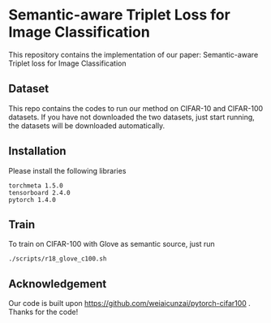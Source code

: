 # Semantic-aware Triplet Loss for Image Classification
This repository contains the implementation of our paper: Semantic-aware Triplet loss for Image Classification

## Dataset
This repo contains the codes to run our method on CIFAR-10 and CIFAR-100 datasets. 
If you have not downloaded the two datasets, just start running, the datasets will be downloaded automatically.

## Installation
Please install the following libraries 
```
torchmeta 1.5.0
tensorboard 2.4.0
pytorch 1.4.0
```

## Train
To train on CIFAR-100 with Glove as semantic source, just run
```
./scripts/r18_glove_c100.sh
```

## Acknowledgement
Our code is built upon https://github.com/weiaicunzai/pytorch-cifar100 . Thanks for the code!